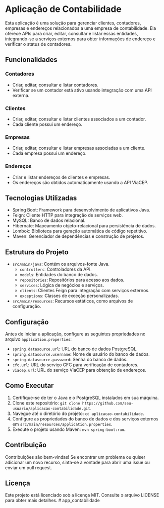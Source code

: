 # Aplicação de Contabilidade

Esta aplicação é uma solução para gerenciar clientes, contadores, empresas e endereços relacionados a uma empresa de contabilidade. Ela oferece APIs para criar, editar, consultar e listar essas entidades, integrando-se a serviços externos para obter informações de endereço e verificar o status de contadores.

## Funcionalidades

### Contadores

- Criar, editar, consultar e listar contadores.
- Verificar se um contador está ativo usando integração com uma API externa.

### Clientes

- Criar, editar, consultar e listar clientes associados a um contador.
- Cada cliente possui um endereço.

### Empresas

- Criar, editar, consultar e listar empresas associadas a um cliente.
- Cada empresa possui um endereço.

### Endereços

- Criar e listar endereços de clientes e empresas.
- Os endereços são obtidos automaticamente usando a API ViaCEP.

## Tecnologias Utilizadas

- Spring Boot: Framework para desenvolvimento de aplicativos Java.
- Feign: Cliente HTTP para integração de serviços web.
- MySQL: Banco de dados relacional.
- Hibernate: Mapeamento objeto-relacional para persistência de dados.
- Lombok: Biblioteca para geração automática de código repetitivo.
- Maven: Gerenciador de dependências e construção de projetos.

## Estrutura do Projeto

- `src/main/java`: Contém os arquivos-fonte Java.
    - `controllers`: Controladores da API.
    - `models`: Entidades do banco de dados.
    - `repositories`: Repositórios para acesso aos dados.
    - `services`: Lógica de negócios e serviços.
    - `clients`: Clientes Feign para integração com serviços externos.
    - `exceptions`: Classes de exceção personalizadas.
- `src/main/resources`: Recursos estáticos, como arquivos de configuração.

## Configuração

Antes de iniciar a aplicação, configure as seguintes propriedades no arquivo `application.properties`:

- `spring.datasource.url`: URL do banco de dados PostgreSQL.
- `spring.datasource.username`: Nome de usuário do banco de dados.
- `spring.datasource.password`: Senha do banco de dados.
- `cfc.url`: URL do serviço CFC para verificação de contadores.
- `viacep.url`: URL do serviço ViaCEP para obtenção de endereços.

## Como Executar

1. Certifique-se de ter o Java e o PostgreSQL instalados em sua máquina.
2. Clone este repositório: `git clone https://github.com/seu-usuario/aplicacao-contabilidade.git`.
3. Navegue até o diretório do projeto: `cd aplicacao-contabilidade`.
4. Configure as propriedades do banco de dados e dos serviços externos em `src/main/resources/application.properties`.
5. Execute o projeto usando Maven: `mvn spring-boot:run`.

## Contribuição

Contribuições são bem-vindas! Se encontrar um problema ou quiser adicionar um novo recurso, sinta-se à vontade para abrir uma issue ou enviar um pull request.

## Licença

Este projeto está licenciado sob a licença MIT. Consulte o arquivo LICENSE para obter mais detalhes.
#   a p p _ c o n t a b i l i d a d e  
 
